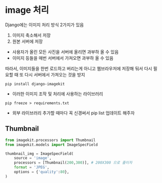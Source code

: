 # image 처리 
Django에는 이미지 처리 방식 2가지가 있음
1. 이미지 축소해서 저장 
2. 원본 서버에 저장 
   
- 사용자가 올린 모든 사진을 서버에 올리면 과부하 올 수 있음  
- 이미지 등들을 매번 서버에서 가져오면 과부하 올 수 있음

따라서, 이미지들을 한번 로드하고 버리는게 아니고 웹브라우저에 저장해 둬서 다시 필요할 때 또 다시 서버에서 가져오는 것을 방지  

`pip install django-imagekit` 
- 이러한 이미지 조작 및 처리에 사용하는 라이브러리 

`pip freeze > requirements.txt ` 
- 외부 라이브러리 추가할 때마다 꼭 신경써서 pip list 업데이트 해주자

## Thumbnail
```python
from imagekit.processors import Thumbnail
from imagekit.models import ImageSpecField

thumbnail_img = ImageSpecField(
    source = 'image', 
    processors = [Thumbnail(200,300)], # 200X300 으로 줄이자 
    format = 'JPEG',
    options = {'quality':80},
)
```
